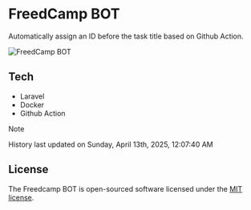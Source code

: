 # FreedCamp BOT

Automatically assign an ID before the task title based on Github Action.

![FreedCamp BOT](https://repository-images.githubusercontent.com/737932867/7d34798b-2680-471c-b089-a78a718d3d6a)

## Tech

- Laravel
- Docker
- Github Action

> [!NOTE]  
> History last updated on Sunday, April 13th, 2025, 12:07:40 AM

## License

The Freedcamp BOT is open-sourced software licensed under the [MIT license](https://opensource.org/licenses/MIT).
